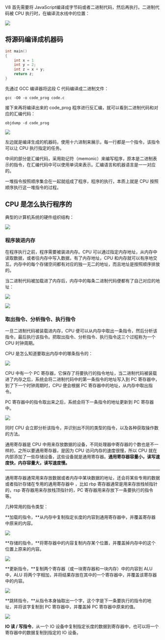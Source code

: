 V8 首先需要将 JavaScript编译成字节码或者二进制代码，然后再执行。二进制代码被 CPU 执行时，在编译流水线中的位置：

![](/images/1676347510127-546b0aa2-ef70-4413-b2a7-9432cce0af52.png)

## 将源码编译成机器码
```c
int main()
{  
    int x = 1
    int y = 2;
    int z = x + y;
    return z;
}
```

先通过 GCC 编译器将这段 C 代码编译成二进制文件：

`gcc -O0 -o code_prog code.c`

接下来再将编译出来的 code_prog 程序进行反汇编，就可以看到二进制代码和对应的汇编代码：

`objdump -d code_prog`

![](/images/1676347681318-b0624214-d815-40b4-8af6-fd96cab69fba.png)

左边就是编译生成的机器码，使用十六进制来展示，每一行都是一个指令，该指令可以让 CPU 执行指定的任务。



中间的部分是汇编代码，采用助记符（memonic）来编写程序，原本是二进制表示的指令，在汇编代码中可以使用单词来表示。汇编语言和机器语言是一一对应的。



一堆指令按照顺序集合在一起就组成了程序，程序的执行，本质上就是 CPU 按照顺序执行这一堆指令的过程。

## CPU 是怎么执行程序的
典型的计算机系统的硬件组织结构：

![](/images/1676348676144-db72903b-335a-4e13-bcb8-14b4a0764ee5.png)

### 程序装进内存
在程序执行之前，程序需要被装进内存。CPU 可以通过指定内存地址，从内存中读取数据，或者往内存中写入数据，有了内存地址，CPU 和内存就可以有序地交互。内存中的每个存储空间都有对应的独一无二的地址，而且地址是按照顺序排放的。



当二进制代码被加载进了内存后，内存中的每条二进制代码便都有了自己对应的地址：

![](/images/1676349137093-10c23686-3290-413f-ae8c-3e136a69d4ef.png)

![](/images/1676349238061-256139c6-4036-4bfe-bd9b-38f720cd50b2.png)

### 取出指令、分析指令、执行指令
一旦二进制代码被装载进内存，CPU 便可以从内存中取出一条指令，然后分析该指令，最后执行该指令。把取出指令、分析指令、执行指令这三个过程称为一个 CPU 时钟周期。



CPU 是怎么知道要取出内存中的哪条指令的：

![](/images/1676349361701-8b9e31af-a261-4533-8672-065203f2356c.png)

CPU 中有一个 PC 寄存器，它保存了将要执行的指令地址，当二进制代码被装载进了内存之后，系统会将二进制代码中的第一条指令的地址写入到 PC 寄存器中，到了下一个时钟周期时，CPU 便会根据 PC 寄存器中的地址，从内存中取出指令。



PC 寄存器中的指令取出来之后，系统会将下一条指令的地址更新到 PC 寄存器中。

![](/images/1676349535832-aee703ee-3ead-44e2-aa14-6df4bb333a6a.png)

同时 CPU 会立即分析该指令，并识别出不同的类型的指令，以及各种获取操作数的方法。



通用寄存器是 CPU 中用来存放数据的设备，不同处理器中寄存器的个数也是不一样的，之所以要通用寄存器，是因为 CPU 访问内存的速度很慢，所以 CPU 就在内部添加了一些存储设备，这些设备就是通用寄存器。**通用寄存器容量小，读写速度快，内存容量大，读写速度慢。**

****

通用寄存器通常用来存放数据或者内存中某块数据的地址，还会将某些专用的数据或者指针存储在专用的通用寄存器中 ，比如 rbp 寄存器通常是用来存放栈帧指针的，rsp 寄存器用来存放栈顶指针的，PC 寄存器用来存放下一条要执行的指令等。



几种常用的指令类型：

**加载的指令，**从内存中复制指定长度的内容到通用寄存器中，并覆盖寄存器中原来的内容。

![](/images/1676356815899-0c0e55bc-fce8-4c5e-9e87-08f14437ca8a.png)

**存储的指令，**将寄存器中的内容复制内存某个位置，并覆盖掉内存中的这个位置上原来的内容。

![](/images/1676356904580-1057c30d-5be0-4066-94d6-fc9a2c88dabe.png)

**更新指令，**复制两个寄存器（或一块寄存器和一块内存）中的内容到 ALU 中，ALU 将两个字相加，并将结果存放在其中的一个寄存器中，并覆盖该寄存器中的内容。

![](/images/1676357036385-f715223a-5a57-4662-b078-aa9baef53adc.png)

**跳转指令，**从指令本身抽取出一个字，这个字是下一条要执行的指令的地址，并将该字复制到 PC 寄存器中，并覆盖掉 PC 寄存器中原来的值。

![](/images/1676357124486-1f6d049b-22b1-4868-8928-9ee4c1eda283.png)

**IO 读 / 写指令**，从一个 IO 设备中复制指定长度的数据到寄存器中，也可以将一个寄存器中的数据复制到指定的 IO 设备。





